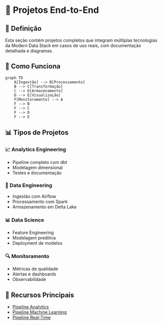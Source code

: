 # 🚀 Projetos End-to-End

## 📝 Definição

Esta seção contém projetos completos que integram múltiplas tecnologias da Modern Data Stack em casos de uso reais, com documentação detalhada e diagramas.

## 🔄 Como Funciona

```mermaid
graph TD
    A[Ingestão] --> B[Processamento]
    B --> C[Transformação]
    C --> D[Armazenamento]
    D --> E[Visualização]
    F[Monitoramento] --> A
    F --> B
    F --> C
    F --> D
    F --> E
```

## 📊 Tipos de Projetos

### 📈 Analytics Engineering
- Pipeline completo com dbt
- Modelagem dimensional
- Testes e documentação

### 🔄 Data Engineering
- Ingestão com Airflow
- Processamento com Spark
- Armazenamento em Delta Lake

### 📊 Data Science
- Feature Engineering
- Modelagem preditiva
- Deployment de modelos

### 🔍 Monitoramento
- Métricas de qualidade
- Alertas e dashboards
- Observabilidade

## 🔗 Recursos Principais

- [Pipeline Analytics](./analytics-pipeline/README.md)
- [Pipeline Machine Learning](./ml-pipeline/README.md)
- [Pipeline Real-Time](./real-time-pipeline/README.md)